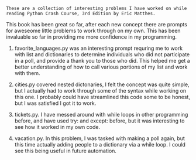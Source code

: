     These are a collection of interesting problems I have worked on while reading Python Crash Course, 3rd Edition by Eric Matthes.
This book has been great so far, after each new concept there are prompts for aweseome little problems to work through on my own. This has been invaluable so far in providing me more confidence in my programming.

1. favorite_languages.py was an interesting prompt requring me to work with list and dictionaries to determine individuals who did not participate in a poll, and provide a thank you to those who did. This helped me get a better understanding of how to call various portions of my list and work with them.

2.  cities.py covered nested dictonaries, I felt the concept was quite simple, but I actually had to work through some of the syntax while working on this one. I probably could have streamlined this code some to be honest, but I was satisfied I got it to work. 

3. tickets.py. I have messed around with while loops in other programming before, and have used try: and except: before, but it was interesting to see how it worked in my own code.

4. vacation.py. In this problem, I was tasked with making a poll again, but this time actually adding people to a dictionary via a while loop. I could see this being useful in future automation. 
